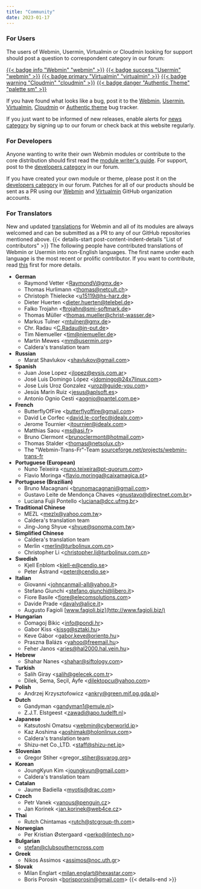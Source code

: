 ```yaml
---
title: "Community"
date: 2023-01-17
---
```

### For Users

The users of Webmin, Usermin, Virtualmin or Cloudmin looking for support should post a question to correspondent category in our forum:

  [{{< badge info "Webmin" "webmin" >}}](https://forum.virtualmin.com/c/webmin/12)
  [{{< badge success "Usermin" "webmin" >}}](https://forum.virtualmin.com/c/usermin/10)
  [{{< badge primary "Virtualmin" "virtualmin" >}}](https://forum.virtualmin.com/c/virtualmin/11)
  [{{< badge warning "Cloudmin" "cloudmin" >}}](https://forum.virtualmin.com/c/cloudmin/7)
  [{{< badge danger "Authentic Theme" "palette sm" >}}](https://forum.virtualmin.com/c/authentic-theme/19)

If you have found what looks like a bug, post it to the [Webmin](https://github.com/webmin/webmin/issues), [Usermin](https://github.com/webmin/usermin/issues), [Virtualmin](https://github.com/virtualmin/virtualmin-gpl/issues), [Cloudmin](https://github.com/virtualmin/cloudmin-gpl/issues) or [Authentic theme](https://github.com/webmin/authentic-theme/issues) bug tracker.

If you just want to be informed of new releases, enable alerts for [news category](https://forum.virtualmin.com/c/news/5) by signing up to our forum or check back at this website regularly.

### For Developers

Anyone wanting to write their own Webmin modules or contribute to the core distribution should first read the [module writer's guide](http://doxfer.webmin.com/Webmin/Module_Development). For support, post to the [developers category](https://forum.virtualmin.com/c/developers/16) in our forum.

If you have created your own module or theme, please post it on the [developers category](https://forum.virtualmin.com/c/developers/16) in our forum. Patches for all of our products should be sent as a PR using our [Webmin](https://github.com/webmin) and [Virtualmin](https://github.com/virtualmin) GitHub organization accounts.

### For Translators

New and updated [translations](/about/#supported-languages) for Webmin and all of its modules are always welcomed and can be submitted as a PR to any of our GitHub repositories mentioned above.
{{< details-start post-content-indent-details "List of contributors"  >}}
The following people have contributed translations of Webmin or Usermin into non-English languages. The first name under each language is the most recent or prolific contributor. If you want to contribute, read [this](/about/#supported-languages) first for more details.

* **German**
  * Raymond Vetter &lt;RaymondV@gmx.de&gt;
  * Thomas Hurlimann &lt;thomas@netcult.ch&gt;
  * Christoph Thielecke &lt;u15119@hs-harz.de&gt;
  * Dieter Huerten &lt;dieter.huerten@telebel.de&gt;
  * Falko Trojahn &lt;ftrojahn@smi-softmark.de&gt;
  * Thomas Müller &lt;thomas.mueller@christ-wasser.de&gt;
  * Markus Tulner &lt;mtulner@gmx.de&gt;
  * Chr. Radau &lt;C.Radau@in-put.de&gt;
  * Tim Niemueller &lt;tim@niemueller.de&gt;
  * Martin Mewes &lt;mm@usermin.org&gt;
  * Caldera's translation team
* **Russian**
  * Marat Shavlukov &lt;shavlukov@gmail.com&gt;
* **Spanish**
  * Juan Jose Lopez &lt;jlopez@evsis.com.ar&gt;
  * José Luis Domingo López &lt;jdomingo@24x7linux.com&gt;
  * Jose Luis Uroz Gonzalez &lt;uroz@guide-you.com&gt;
  * Jesús Marín Ruiz &lt;jesus@aplsoft.es&gt;
  * Antonio Ognio Cesti &lt;aognio@pantel.com.pe&gt;
* **French**
  * ButterflyOfFire &lt;butterflyoffire@gmail.com&gt;
  * David Le Corfec &lt;david.le-corfec@idealx.com&gt;
  * Jerome Tournier &lt;jtournier@idealx.com&gt;
  * Matthias Saou &lt;ms@asi.fr&gt;
  * Bruno Clermont &lt;brunoclermont@hotmail.com&gt;
  * Thomas Stalder &lt;thomas@netsolux.ch&gt;
  * The "Webmin-Trans-Fr"-Team [sourceforge.net/projects/webmin-trans-fr](http://sourceforge.net/projects/webmin-trans-fr)
* **Portuguese (European)**
  * Nuno Teixeira &lt;nuno.teixeira@pt-quorum.com&gt;
  * Flavio Moringa &lt;flavio.moringa@caixamagica.pt&gt;
* **Portuguese (Brazilian)**
  * Bruno Macagnani &lt;brunomacagnani@gmail.com&gt;
  * Gustavo Leite de Mendonça Chaves &lt;gnustavo@directnet.com.br&gt;
  * Luciana Fujii Pontello &lt;luciana@dcc.ufmg.br&gt;
* **Traditional Chinese**
  * MEZL &lt;mezlx@yahoo.com.tw&gt;
  * Caldera's translation team
  * Jing-Jong Shyue &lt;shyue@sonoma.com.tw&gt;
* **Simplified Chinese**
  * Caldera's translation team
  * Merlin &lt;merlin@turbolinux.com.cn&gt;
  * Christopher Li &lt;christopher.li@turbolinux.com.cn&gt;
* **Swedish**
  * Kjell Enblom &lt;kjell-e@cendio.se&gt;
  * Peter Åstrand &lt;peter@cendio.se&gt;
* **Italian**
  * Giovanni &lt;johncanmail-all@yahoo.it&gt;
  * Stefano Giunchi &lt;stefano.giunchi@libero.it&gt;
  * Fiore Basile &lt;fiore@elecomsolutions.com&gt;
  * Davide Prade &lt;davalv@alice.it&gt;
  * Augusto Fagioli [www.fagioli.biz](http://www.fagioli.biz/)
* **Hungarian**
  * Domagoj Bikic &lt;info@pondi.hr&gt;
  * Gabor Kiss &lt;kissg@sztaki.hu&gt;
  * Keve Gábor &lt;gabor.keve@orientp.hu&gt;
  * Praszna Balázs &lt;yahoo@freemail.hu&gt;
  * Feher Janos &lt;aries@hal2000.hal.vein.hu&gt;
* **Hebrew**
  * Shahar Nanes &lt;shahar@siftology.com&gt;
* **Turkish**
  * Salih Giray &lt;salih@gelecek.com.tr&gt;
  * Dilek, Sema, Seçil, Ayfe &lt;dilektopcu@yahoo.com&gt;
* **Polish**
  * Andrzej Krzysztofowicz &lt;ankry@green.mif.pg.gda.pl&gt;
* **Dutch**
  * Gandyman &lt;gandyman1@emule.nl&gt;
  * Z.J.T. Elstgeest &lt;zawadi@apo.tudelft.nl&gt;
* **Japanese**
  * Katsutoshi Omatsu &lt;webmin@cyberworld.jp&gt;
  * Kaz Aoshima &lt;aoshimak@holonlinux.com&gt;
  * Caldera's translation team
  * Shizu-net Co.,LTD. &lt;staff@shizu-net.jp&gt;
* **Slovenian**
  * Gregor Stiher &lt;gregor\_stiher@svarog.org&gt;
* **Korean**
  * JoungKyun Kim &lt;joungkyun@gmail.com&gt;
  * Caldera's translation team
* **Catalan**
  * Jaume Badiella &lt;myotis@drac.com&gt;
* **Czech**
  * Petr Vanek &lt;vanous@penguin.cz&gt;
  * Jan Korinek &lt;jan.korinek@web4ce.cz&gt;
* **Thai**
  * Rutch Chintamas &lt;rutch@stcgroup-th.com&gt;
* **Norwegian**
  * Per Kristian Østergaard &lt;perko@lintech.no&gt;
* **Bulgarian**
  * stefan@clubsoutherncross.com
* **Greek**
  * Nikos Assimos &lt;assimos@noc.uth.gr&gt;
* **Slovak**
  * Milan Englart &lt;milan.englart@hexastar.com&gt;
  * Boris Porosin &lt;borisporosin@gmail.com&gt;
{{< details-end >}}